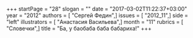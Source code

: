 +++
startPage = "28"
slogan = ""
date = "2017-03-02T11:22:37+03:00"
year = "2012"
authors = [ "Сергей Федин",]
issues = [ "2012_11",]
side = "left"
illustrators = [ "Анастасия Васильева",]
month = "11"
rubrics = [ "Словечки",]
title = "Ба, у баобаба баба бабариха!"
+++

